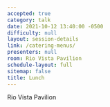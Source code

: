 ```yaml
---
accepted: true
category: talk
date: 2021-10-12 13:40:00 -0500
difficulty: null
layout: session-details
link: /catering-menus/
presenters: null
room: Rio Vista Pavilion
schedule-layout: full
sitemap: false
title: Lunch
---
```


Rio Vista Pavilion
